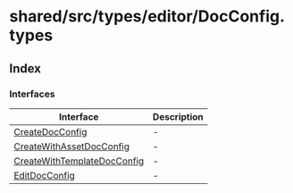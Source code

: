 # shared/src/types/editor/DocConfig.types

## Index

### Interfaces

| Interface | Description |
| ------ | ------ |
| [CreateDocConfig](interfaces/create-doc-config/index.md) | - |
| [CreateWithAssetDocConfig](interfaces/create-with-asset-doc-config/index.md) | - |
| [CreateWithTemplateDocConfig](interfaces/create-with-template-doc-config/index.md) | - |
| [EditDocConfig](interfaces/edit-doc-config/index.md) | - |
